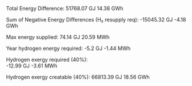 Total Energy Difference: 
51768.07 GJ 
14.38 GWh

Sum of Negative Energy Differences (H₂ resupply req): 
-15045.32 GJ 
-4.18 GWh

Max energy supplied: 
74.14 GJ 
20.59 MWh

Year hydrogen energy required: 
-5.2 GJ 
-1.44 MWh

Hydrogen exergy required (40%):  
-12.99 GJ 
-3.61 MWh

Hydrogen exergy creatable (40%): 
66813.39 GJ 
18.56 GWh